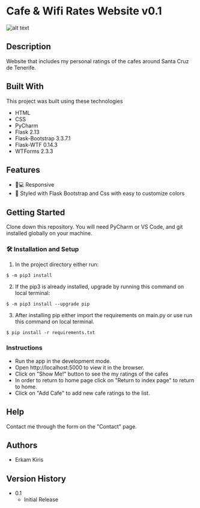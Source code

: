 # Cafe & Wifi Rates Website v0.1
![alt text](https://github.com/erkamkrs/cafe-wifi-websute/blob/master/static/images/screenshot.png)


## Description

Website that includes my personal ratings of the cafes around Santa Cruz de Tenerife. 

## Built With
This project was built using these technologies 
- HTML
- CSS
- PyCharm
- Flask 2.13
- Flask-Bootstrap 3.3.7.1
- Flask-WTF 0.14.3
- WTForms 2.3.3

## Features 
- 📱💻 Responsive
- 🎨 Styled with Flask Bootstrap and Css with easy to customize colors

## Getting Started

Clone down this repository. You will need PyCharm or VS Code, and git installed globally on your machine.

### 🛠 Installation and Setup

1. In the project directory either run: 

```
$ -m pip3 install 
```

2. If the pip3 is already installed, upgrade by running this command on local terminal: 

```
$ -m pip3 install --upgrade pip
```

3. After installing pip either import the requirements on main.py or use run this command on local terminal. 

```
$ pip install -r requirements.txt
```

### Instructions

* Run the app in the development mode.
* Open http://localhost:5000 to view it in the browser. 
* Click on "Show Me!" button to see the my ratings of the cafes
* In order to return to home page click on "Return to index page" to return to home.
* Click on "Add Cafe" to add new cafe ratings to the list.


## Help

Contact me through the form on the "Contact" page.

## Authors

* Erkam Kiris 

## Version History

* 0.1
    * Initial Release


